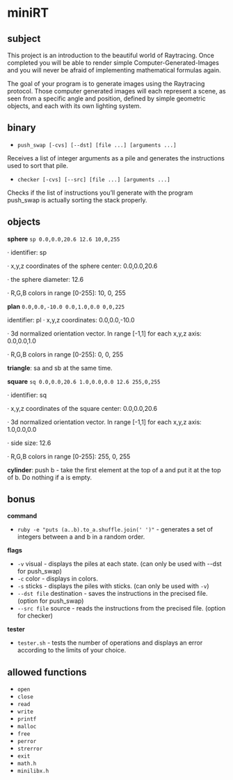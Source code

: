 # miniRT

## subject

This project is an introduction to the beautiful world of Raytracing.
Once completed you will be able to render simple Computer-Generated-Images and you
will never be afraid of implementing mathematical formulas again.

The goal of your program is to generate images
using the Raytracing protocol. Those computer
generated images will each represent a scene, as
seen from a specific angle and position, defined
by simple geometric objects, and each with its own
lighting system.

## binary

- `push_swap [-cvs] [--dst] [file ...] [arguments ...]`

Receives a list of integer arguments as a pile and generates the instructions used to sort that pile.


- `checker [-cvs] [--src] [file ...] [arguments ...]`

Checks if the list of instructions you’ll generate with the program push_swap is actually sorting the stack properly.

## objects

**sphere** `sp 0.0,0.0,20.6 12.6 10,0,255`

· identifier: sp

· x,y,z coordinates of the sphere center: 0.0,0.0,20.6

· the sphere diameter: 12.6

· R,G,B colors in range [0-255]: 10, 0, 255

**plan** `0.0,0.0,-10.0 0.0,1.0,0.0 0,0,225`

identifier: pl
· x,y,z coordinates: 0.0,0.0,-10.0

· 3d normalized orientation vector. In range [-1,1] for each x,y,z axis: 0.0,0.0,1.0

· R,G,B colors in range [0-255]: 0, 0, 255

**triangle**: sa and sb at the same time.

**square** `sq 0.0,0.0,20.6 1.0,0.0,0.0 12.6 255,0,255`

· identifier: sq

· x,y,z coordinates of the square center: 0.0,0.0,20.6

· 3d normalized orientation vector. In range [-1,1] for each x,y,z axis: 1.0,0.0,0.0

· side size: 12.6

· R,G,B colors in range [0-255]: 255, 0, 255

**cylinder**: push b - take the first element at the top of a and put it at the top of b. Do
nothing if a is empty.

## bonus

**command**
- `ruby -e "puts (a..b).to_a.shuffle.join(' ')"` - generates a set of integers between a and b in a random order.

**flags**
- `-v` visual - displays the piles at each state. (can only be used with --dst for push_swap)
- `-c` color - displays in colors.
- `-s` sticks - displays the piles with sticks. (can only be used with `-v`)
- `--dst file` destination - saves the instructions in the precised file. (option for push_swap)
- `--src file` source - reads the instructions from the precised file. (option for checker) 

**tester**
- `tester.sh` - tests the number of operations and displays an error according to the limits of your choice.

## allowed functions

- `open`
- `close`
- `read`
- `write`
- `printf`
- `malloc`
- `free`
- `perror`
- `strerror`
- `exit`
- `math.h`
- `minilibx.h`
